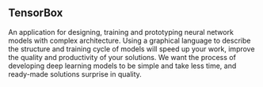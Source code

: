 ## TensorBox  
An application for designing, training and prototyping neural network models with complex architecture. Using a graphical language to describe the structure and training cycle of models will speed up your work, improve the quality and productivity of your solutions. We want the process of developing deep learning models to be simple and take less time, and ready-made solutions surprise in quality.